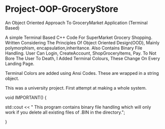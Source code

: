 # Project-OOP-GroceryStore
An Object Oriented Approach To GroceryMarket Application (Terminal Based)

A simple Terminal Based  C++ Code For SuperMarket Grocery Shopping. Written Considering The Principles Of Object Oriented Design(OOD), Mainly polymorphism, encapsulation,inheritance. Also Contains Binary File Handling.  User Can Login, CreateAccount,  ShopGroceryItems, Pay. To Not Bore The User To Death, I Added Terminal Colours, These Change On Every Landing Page. 

Terminal Colors are added using Ansi Codes. These are wrapped in a string object.

This was a university project. First attempt at making a whole system. 


void IMPORTANT()
{

std::cout << " This program contains binary file handling which will only work if you delete all existing files of .BIN  in the directory.";

}
